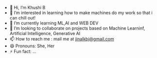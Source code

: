 - 👋 Hi, I’m Khushi B
- 👀 I’m interested in learning how to make machines do my work so that i can chill out!
- 🌱 I’m currently learning ML,AI and WEB DEV
- 💞️ I’m looking to collaborate on projects based on Machine Learninf, Artificial Intelligence, Generative AI
- 📫 How to reach me : mail me at jinalkbj@gmail.com
- 😄 Pronouns: She, Her
- ⚡ Fun fact: ...

<!---
JKhushiB/JKhushiB is a ✨ special ✨ repository because its `README.md` (this file) appears on your GitHub profile.
You can click the Preview link to take a look at your changes.
--->
